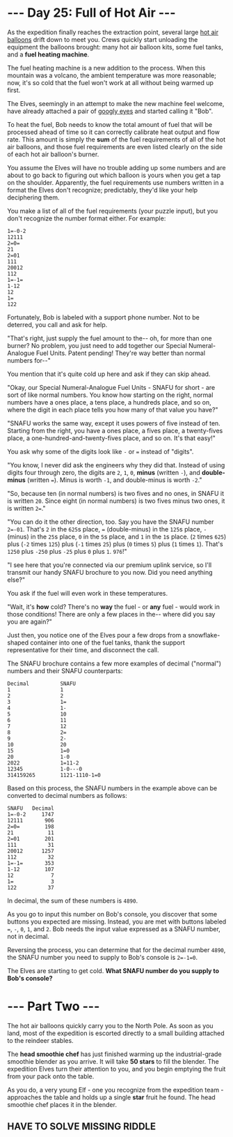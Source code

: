 # --- Day 25: Full of Hot Air ---
As the expedition finally reaches the extraction point, several large 
[hot air balloons](https://en.wikipedia.org/wiki/Hot_air_balloon) drift down to meet you. Crews quickly start 
unloading the equipment the balloons brought: many hot air balloon kits, some fuel tanks, and a **fuel heating 
machine**.

The fuel heating machine is a new addition to the process. When this mountain was a volcano, the ambient temperature 
was more reasonable; now, it's so cold that the fuel won't work at all without being warmed up first.

The Elves, seemingly in an attempt to make the new machine feel welcome, have already attached a pair of 
[googly eyes](https://en.wikipedia.org/wiki/Googly_eyes) and started calling it "Bob".

To heat the fuel, Bob needs to know the total amount of fuel that will be processed ahead of time so it can correctly 
calibrate heat output and flow rate. This amount is simply the **sum** of the fuel requirements of all of the hot air 
balloons, and those fuel requirements are even listed clearly on the side of each hot air balloon's burner.

You assume the Elves will have no trouble adding up some numbers and are about to go back to figuring out which 
balloon is yours when you get a tap on the shoulder. Apparently, the fuel requirements use numbers written in a 
format the Elves don't recognize; predictably, they'd like your help deciphering them.

You make a list of all of the fuel requirements (your puzzle input), but you don't recognize the number format either. 
For example:

```
1=-0-2
12111
2=0=
21
2=01
111
20012
112
1=-1=
1-12
12
1=
122
```

Fortunately, Bob is labeled with a support phone number. Not to be deterred, you call and ask for help.

"That's right, just supply the fuel amount to the-- oh, for more than one burner? No problem, you just need to add 
together our Special Numeral-Analogue Fuel Units. Patent pending! They're way better than normal numbers for--"

You mention that it's quite cold up here and ask if they can skip ahead.

"Okay, our Special Numeral-Analogue Fuel Units - SNAFU for short - are sort of like normal numbers. You know how 
starting on the right, normal numbers have a ones place, a tens place, a hundreds place, and so on, where the digit 
in each place tells you how many of that value you have?"

"SNAFU works the same way, except it uses powers of five instead of ten. Starting from the right, you have a ones 
place, a fives place, a twenty-fives place, a one-hundred-and-twenty-fives place, and so on. It's that easy!"

You ask why some of the digits look like `-` or `=` instead of "digits".

"You know, I never did ask the engineers why they did that. Instead of using digits four through zero, the digits are 
`2`, `1`, `0`, **minus** (written `-`), and **double-minus** (written `=`). Minus is worth `-1`, and double-minus is 
worth `-2`."

"So, because ten (in normal numbers) is two fives and no ones, in SNAFU it is written `20`. Since eight (in normal 
numbers) is two fives minus two ones, it is written `2=`."

"You can do it the other direction, too. Say you have the SNAFU number `2=-01`. That's `2` in the `625`s place, 
`=` (double-minus) in the `125`s place, `-` (minus) in the `25`s place, `0` in the `5`s place, and `1` in the `1`s 
place. (`2` times `625`) plus (`-2` times `125`) plus (`-1` times `25`) plus (`0` times `5`) plus (`1` times `1`). 
That's `1250` plus `-250` plus `-25` plus `0` plus `1`. `976`!"

"I see here that you're connected via our premium uplink service, so I'll transmit our handy SNAFU brochure to you 
now. Did you need anything else?"

You ask if the fuel will even work in these temperatures.

"Wait, it's **how** cold? There's no **way** the fuel - or **any** fuel - would work in those conditions! There are 
only a few places in the-- where did you say you are again?"

Just then, you notice one of the Elves pour a few drops from a snowflake-shaped container into one of the fuel tanks, 
thank the support representative for their time, and disconnect the call.

The SNAFU brochure contains a few more examples of decimal ("normal") numbers and their SNAFU counterparts:

```
Decimal          SNAFU
1                1
2                2
3                1=
4                1-
5                10
6                11
7                12
8                2=
9                2-
10               20
15               1=0
20               1-0
2022             1=11-2
12345            1-0---0
314159265        1121-1110-1=0
```
Based on this process, the SNAFU numbers in the example above can be converted to decimal numbers as follows:

```
SNAFU   Decimal
1=-0-2     1747
12111       906
2=0=        198
21           11
2=01        201
111          31
20012      1257
112          32
1=-1=       353
1-12        107
12            7
1=            3
122          37
```

In decimal, the sum of these numbers is `4890`.

As you go to input this number on Bob's console, you discover that some buttons you expected are missing. Instead, 
you are met with buttons labeled `=`, `-`, `0`, `1`, and `2`. Bob needs the input value expressed as a SNAFU number, 
not in decimal.

Reversing the process, you can determine that for the decimal number `4890`, the SNAFU number you need to supply to 
Bob's console is `2=-1=0`.

The Elves are starting to get cold. **What SNAFU number do you supply to Bob's console?**

# --- Part Two ---
The hot air balloons quickly carry you to the North Pole. As soon as you land, most of the expedition is escorted 
directly to a small building attached to the reindeer stables.

The **head smoothie chef** has just finished warming up the industrial-grade smoothie blender as you arrive. It will 
take **50 stars** to fill the blender. The expedition Elves turn their attention to you, and you begin emptying the 
fruit from your pack onto the table.

As you do, a very young Elf - one you recognize from the expedition team - approaches the table and holds up a single 
**star** fruit he found. The head smoothie chef places it in the blender.

## HAVE TO SOLVE MISSING RIDDLE

